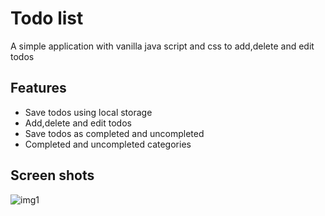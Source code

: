 # Todo list
A simple application with vanilla java script and css to add,delete and edit todos
## Features
- Save todos using local storage
- Add,delete and edit todos
- Save todos as completed and uncompleted
- Completed and uncompleted categories
## Screen shots
![img1](https://github.com/user-attachments/assets/c500f09d-9b85-42da-98c6-19348dcd91d6)
